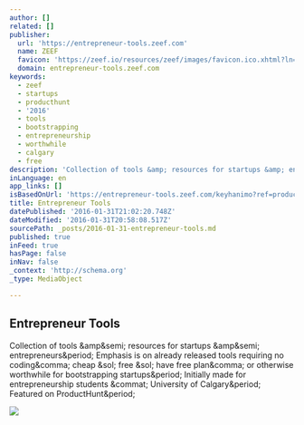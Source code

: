 ```yaml
---
author: []
related: []
publisher:
  url: 'https://entrepreneur-tools.zeef.com'
  name: ZEEF
  favicon: 'https://zeef.io/resources/zeef/images/favicon.ico.xhtml?ln=zeef&v=2016.1.2'
  domain: entrepreneur-tools.zeef.com
keywords:
  - zeef
  - startups
  - producthunt
  - '2016'
  - tools
  - bootstrapping
  - entrepreneurship
  - worthwhile
  - calgary
  - free
description: 'Collection of tools &amp; resources for startups &amp; entrepreneurs. Emphasis is on already released tools requiring no coding, cheap / free / have free plan, or otherwise worthwhile for bootstrapping startups. Initially made for entrepreneurship students @ University of Calgary. Featured on ProductHunt.'
inLanguage: en
app_links: []
isBasedOnUrl: 'https://entrepreneur-tools.zeef.com/keyhanimo?ref=producthunt'
title: Entrepreneur Tools
datePublished: '2016-01-31T21:02:20.748Z'
dateModified: '2016-01-31T20:58:08.517Z'
sourcePath: _posts/2016-01-31-entrepreneur-tools.md
published: true
inFeed: true
hasPage: false
inNav: false
_context: 'http://schema.org'
_type: MediaObject

---
```

<article style=""><h1>Entrepreneur Tools</h1><p>Collection of tools &amp;amp&amp;semi; resources for startups &amp;amp&amp;semi; entrepreneurs&amp;period; Emphasis is on already released tools requiring no coding&amp;comma; cheap &amp;sol; free &amp;sol; have free plan&amp;comma; or otherwise worthwhile for bootstrapping startups&amp;period; Initially made for entrepreneurship students &amp;commat; University of Calgary&amp;period; Featured on ProductHunt&amp;period;</p><img src="https://zeef.io/image/36907/300/s?1452630422806" /></article>